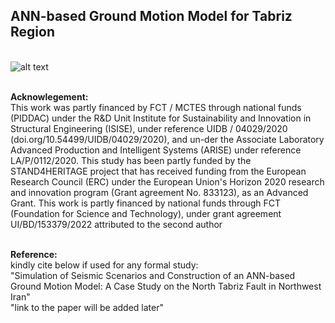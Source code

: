 ## ANN-based Ground Motion Model for Tabriz Region
\
![alt text](https://stand4heritage.org/wp-content/uploads/s4h-logo2.svg)

\
__Acknowlegement:__
\
This work was partly financed by FCT / MCTES through national funds (PIDDAC) under the R&D Unit Institute for Sustainability and Innovation in Structural Engineering (ISISE), under reference UIDB / 04029/2020 (doi.org/10.54499/UIDB/04029/2020), and un-der the Associate Laboratory Advanced Production and Intelligent Systems (ARISE) under reference LA/P/0112/2020. This study has been partly funded by the STAND4HERITAGE project that has received funding from the European Research Council (ERC) under the European Union's Horizon 2020 research and innovation program (Grant agreement No. 833123), as an Advanced Grant. This work is partly financed by national funds through FCT (Foundation for Science and Technology), under grant agreement UI/BD/153379/2022 attributed to the second author


\
__Reference:__
\
kindly cite below if used for any formal study:
\
"Simulation of Seismic Scenarios and Construction of an ANN-based Ground Motion Model: A Case Study on the North Tabriz Fault in Northwest Iran"
\
"link to the paper will be added later"
